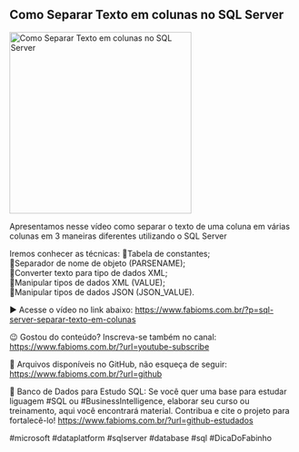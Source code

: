 ## Como Separar Texto em colunas no SQL Server

<img src="https://fabioms.com.br/uploads/youtube/Slide32.png" alt="Como Separar Texto em colunas no SQL Server" title="SQL Server" width="320"/>

Apresentamos nesse vídeo como separar o texto de uma coluna em várias colunas em 3 maneiras diferentes utilizando o SQL Server

Iremos conhecer as técnicas:
🔹Tabela de constantes;  
🔹Separador de nome de objeto (PARSENAME);  
🔹Converter texto para tipo de dados XML;  
🔹Manipular tipos de dados XML (VALUE);  
🔹Manipular tipos de dados JSON (JSON_VALUE).  

▶️ Acesse o vídeo no link abaixo:
https://www.fabioms.com.br/?p=sql-server-separar-texto-em-colunas

😉 Gostou do conteúdo? Inscreva-se também no canal:
https://www.fabioms.com.br/?url=youtube-subscribe

📁 Arquivos disponíveis no GitHub, não esqueça de seguir:
https://www.fabioms.com.br/?url=github

🎁 Banco de Dados para Estudo SQL:
Se você quer uma base para estudar liguagem #SQL ou #BusinessIntelligence, elaborar seu curso ou treinamento, aqui você encontrará material. 
Contribua e cite o projeto para fortalecê-lo!
https://www.fabioms.com.br/?url=github-estudados 

#microsoft #dataplatform #sqlserver #database #sql #DicaDoFabinho